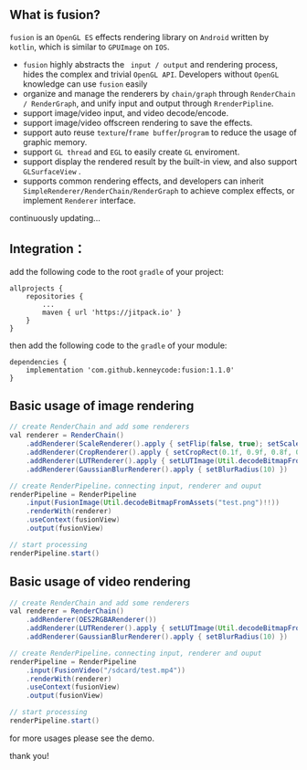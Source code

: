 ## What is fusion?

`fusion` is an `OpenGL ES` effects rendering library on `Android` written by `kotlin`, which is similar to `GPUImage` on `IOS`.

- `fusion` highly abstracts the ` input / output` and rendering process, hides the complex and trivial `OpenGL API`. Developers without `OpenGL` knowledge can use `fusion` easily
- organize and manage the renderers by `chain/graph` through `RenderChain / RenderGraph`, and unify input and output through `RrenderPipline`.
- support image/video input, and video decode/encode.
- support image/video offscreen rendering to save the effects.
- support auto reuse `texture`/`frame buffer`/`program` to reduce the usage of graphic memory.
- support `GL thread` and `EGL`  to easily create `GL` enviroment.
- support display the rendered result by the built-in view, and also support `GLSurfaceView` .
- supports common rendering effects, and developers can inherit `SimpleRenderer/RenderChain/RenderGraph` to achieve complex effects, or implement `Renderer` interface.

continuously updating...

## Integration：

add the following code to the root `gradle` of your project:

```
allprojects {
    repositories {
    	...
    	maven { url 'https://jitpack.io' }
    }
}
```

then add the following code to the `gradle` of your module:

```
dependencies {
	implementation 'com.github.kenneycode:fusion:1.1.0'
}
```

## Basic usage of image rendering

```java
// create RenderChain and add some renderers
val renderer = RenderChain()
	.addRenderer(ScaleRenderer().apply { setFlip(false, true); setScale(0.8f) })
	.addRenderer(CropRenderer().apply { setCropRect(0.1f, 0.9f, 0.8f, 0.2f) })
	.addRenderer(LUTRenderer().apply { setLUTImage(Util.decodeBitmapFromAssets("test_lut.png")!!); setLUTStrength(0.8f) })
	.addRenderer(GaussianBlurRenderer().apply { setBlurRadius(10) })

// create RenderPipeline，connecting input, renderer and ouput
renderPipeline = RenderPipeline
	.input(FusionImage(Util.decodeBitmapFromAssets("test.png")!!))
	.renderWith(renderer)
	.useContext(fusionView)
	.output(fusionView)

// start processing
renderPipeline.start()
```

## Basic usage of video rendering

```java
// create RenderChain and add some renderers
val renderer = RenderChain()
	.addRenderer(OES2RGBARenderer())
	.addRenderer(LUTRenderer().apply { setLUTImage(Util.decodeBitmapFromAssets("test_lut.png")!!); setLUTStrength(0.8f) })
	.addRenderer(GaussianBlurRenderer().apply { setBlurRadius(10) })

// create RenderPipeline，connecting input, renderer and ouput
renderPipeline = RenderPipeline
    .input(FusionVideo("/sdcard/test.mp4"))
    .renderWith(renderer)
    .useContext(fusionView)
    .output(fusionView)

// start processing
renderPipeline.start()
```

for more usages please see the demo.

thank you!